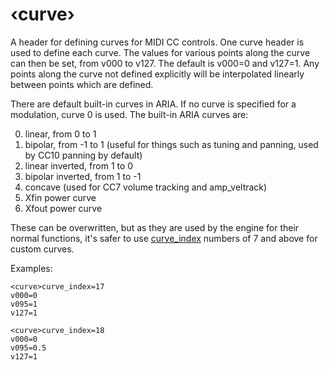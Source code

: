 ---
---
# ‹curve›

A header for defining curves for MIDI CC controls. One curve header is used to
define each curve. The values for various points along the curve can then be set,
from v000 to v127. The default is v000=0 and v127=1. Any points along the curve
not defined explicitly will be interpolated linearly between points which are defined.

There are default built-in curves in ARIA. If no curve is specified for a
modulation, curve 0 is used. The built-in ARIA curves are:

0. linear, from 0 to 1
1. bipolar, from -1 to 1 (useful for things such as tuning and panning, used by CC10 panning by default)
2. linear inverted, from 1 to 0
3. bipolar inverted, from 1 to -1
4. concave (used for CC7 volume tracking and amp_veltrack)
5. Xfin power curve
6. Xfout power curve

These can be overwritten, but as they are used by the engine for their normal
functions, it's safer to use [curve_index](/opcodes/sfz_2/curve_index) numbers
of 7 and above for custom curves.

Examples:

```
<curve>curve_index=17
v000=0
v095=1
v127=1

<curve>curve_index=18
v000=0
v095=0.5
v127=1
```
